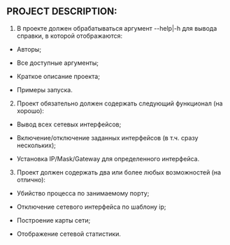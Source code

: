 PROJECT DESCRIPTION:  
---
1. В проекте должен обрабатываться аргумент --help|-h для вывода справки, в которой отображаются:
  
  * Авторы;
  
  * Все доступные аргументы;  
  
  * Краткое описание проекта;  
  
  * Примеры запуска.  
  
  2. Проект обязательно должен содержать следующий функционал (на хорошо): 
  
  * Вывод всех сетевых интерфейсов; 
  
  * Включение/отключение заданных интерфейсов (в т.ч. сразу нескольких); 
  
  * Установка IP/Mask/Gateway для определенного интерфейса. 
  
  
  3. Проект должен содержать два или более любых возможностей (на отлично): 
  
  * Убийство процесса по занимаемому порту; 
  
  * Отключение сетевого интерфейса по шаблону ip; 
  
  * Построение карты сети; 
  
  * Отображение сетевой статистики.
